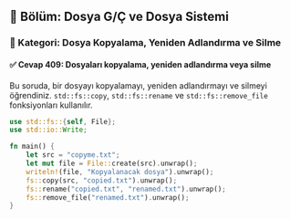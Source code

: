 ## 📘 Bölüm: Dosya G/Ç ve Dosya Sistemi  
### 🔹 Kategori: Dosya Kopyalama, Yeniden Adlandırma ve Silme  
#### ✅ Cevap 409: Dosyaları kopyalama, yeniden adlandırma veya silme

Bu soruda, bir dosyayı kopyalamayı, yeniden adlandırmayı ve silmeyi öğrendiniz. `std::fs::copy`, `std::fs::rename` ve `std::fs::remove_file` fonksiyonları kullanılır.

```rust
use std::fs::{self, File};
use std::io::Write;

fn main() {
    let src = "copyme.txt";
    let mut file = File::create(src).unwrap();
    writeln!(file, "Kopyalanacak dosya").unwrap();
    fs::copy(src, "copied.txt").unwrap();
    fs::rename("copied.txt", "renamed.txt").unwrap();
    fs::remove_file("renamed.txt").unwrap();
}
```
